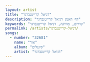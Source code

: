 ```yaml
---
layout: artist
title: "דניאל קרייטנברגר"
description: "דף האמן דניאל קרייטנברגר"
keywords: "שירים, מוזיקה, דניאל קרייטנברגר"
permalink: /artists/דניאל-קרייטנברגר/
songs:
  - number: "32681"
    name: "אור"
    album: "סינגלים"
    artist: "דניאל קרייטנברגר"
---
```

